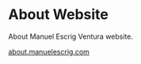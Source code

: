 # About Website
About Manuel Escrig Ventura website.

[about.manuelescrig.com](https://about.manuelescrig.com)

